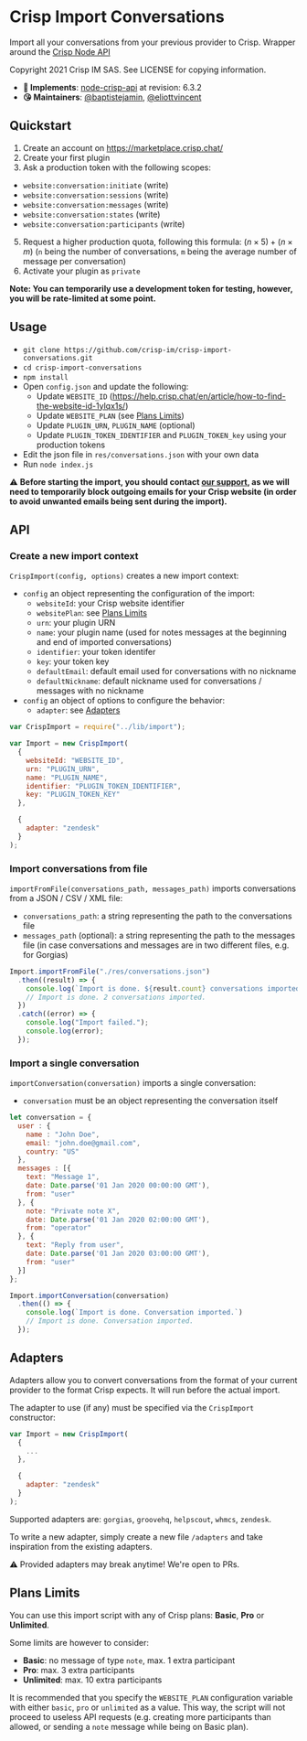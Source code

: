 # Crisp Import Conversations

Import all your conversations from your previous provider to Crisp. Wrapper around the [Crisp Node API](https://github.com/crisp-im/node-crisp-api)

Copyright 2021 Crisp IM SAS. See LICENSE for copying information.

* **📝 Implements**: [node-crisp-api](https://github.com/crisp-im/node-crisp-api) at revision: 6.3.2
* **😘 Maintainers**: [@baptistejamin](https://github.com/baptistejamin), [@eliottvincent](https://github.com/eliottvincent)

## Quickstart

1. Create an account on https://marketplace.crisp.chat/
2. Create your first plugin
3. Ask a production token with the following scopes:
  * `website:conversation:initiate` (write)
  * `website:conversation:sessions` (write)
  * `website:conversation:messages` (write)
  * `website:conversation:states` (write)
  * `website:conversation:participants` (write)
5. Request a higher production quota, following this formula: $(n \times 5)+(n \times m)$ (`n` being the number of conversations, `m` being the average number of message per conversation)
6. Activate your plugin as `private`

**Note: You can temporarily use a development token for testing, however, you will be rate-limited at some point.**

## Usage

* `git clone https://github.com/crisp-im/crisp-import-conversations.git`
* `cd crisp-import-conversations`
* `npm install`
* Open `config.json` and update the following:
  * Update `WEBSITE_ID` (https://help.crisp.chat/en/article/how-to-find-the-website-id-1ylqx1s/)
  * Update `WEBSITE_PLAN` (see [Plans Limits](#plans-limits))
  * Update `PLUGIN_URN`, `PLUGIN_NAME` (optional)
  * Update `PLUGIN_TOKEN_IDENTIFIER` and `PLUGIN_TOKEN_key` using your production tokens
* Edit the json file in `res/conversations.json` with your own data
* Run `node index.js`

⚠️ __Before starting the import, you should contact [our support](https://crisp.chat), as we will need to temporarily block outgoing emails for your Crisp website (in order to avoid unwanted emails being sent during the import).__

## API

### Create a new import context

`CrispImport(config, options)` creates a new import context:
* `config` an object representing the configuration of the import:
  * `websiteId`: your Crisp website identifier
  * `websitePlan`: see [Plans Limits](#plans-limits)
  * `urn`: your plugin URN
  * `name`: your plugin name (used for notes messages at the beginning and end of imported conversations)
  * `identifier`: your token identifer
  * `key`: your token key
  * `defaultEmail`: default email used for conversations with no nickname
  * `defaultNickname`: default nickname used for conversations / messages with no nickname
* `config` an object of options to configure the behavior:
  * `adapter`: see [Adapters](#adapters)

```js
var CrispImport = require("../lib/import");

var Import = new CrispImport(
  {
    websiteId: "WEBSITE_ID",
    urn: "PLUGIN_URN",
    name: "PLUGIN_NAME",
    identifier: "PLUGIN_TOKEN_IDENTIFIER",
    key: "PLUGIN_TOKEN_KEY"
  },

  {
    adapter: "zendesk"
  }
);
```

### Import conversations from file

`importFromFile(conversations_path, messages_path)` imports conversations from a JSON / CSV / XML file:
* `conversations_path`: a string representing the path to the conversations file
* `messages_path` (optional): a string representing the path to the messages file (in case conversations and messages are in two different files, e.g. for Gorgias)

```js
Import.importFromFile("./res/conversations.json")
  .then((result) => {
    console.log(`Import is done. ${result.count} conversations imported.`)
    // Import is done. 2 conversations imported.
  })
  .catch((error) => {
    console.log("Import failed.");
    console.log(error);
  });
```

### Import a single conversation

`importConversation(conversation)` imports a single conversation:
* `conversation` must be an object representing the conversation itself

```js
let conversation = {
  user : {
    name : "John Doe",
    email: "john.doe@gmail.com",
    country: "US"
  },
  messages : [{
    text: "Message 1",
    date: Date.parse('01 Jan 2020 00:00:00 GMT'),
    from: "user"
  }, {
    note: "Private note X",
    date: Date.parse('01 Jan 2020 02:00:00 GMT'),
    from: "operator"
  }, {
    text: "Reply from user",
    date: Date.parse('01 Jan 2020 03:00:00 GMT'),
    from: "user"
  }]
};

Import.importConversation(conversation)
  .then(() => {
    console.log(`Import is done. Conversation imported.`)
    // Import is done. Conversation imported.
  });
```

## Adapters

Adapters allow you to convert conversations from the format of your current provider to the format Crisp expects. It will run before the actual import.

The adapter to use (if any) must be specified via the `CrispImport` constructor:

```js
var Import = new CrispImport(
  {
    ...
  },

  {
    adapter: "zendesk"
  }
);
```
Supported adapters are: `gorgias`, `groovehq`, `helpscout`, `whmcs`, `zendesk`.

To write a new adapter, simply create a new file `/adapters` and take inspiration from the existing adapters.

⚠️ Provided adapters may break anytime! We're open to PRs.

## Plans Limits

You can use this import script with any of Crisp plans: **Basic**, **Pro** or **Unlimited**.

Some limits are however to consider:
* **Basic**: no message of type `note`, max. 1 extra participant
* **Pro**: max. 3 extra participants
* **Unlimited**: max. 10 extra participants

It is recommended that you specify the `WEBSITE_PLAN` configuration variable with either `basic`, `pro` or `unlimited` as a value.
This way, the script will not proceed to useless API requests (e.g. creating more participants than allowed, or sending a `note` message while being on Basic plan).
